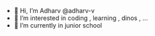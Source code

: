 - 👋 Hi, I’m Adharv @adharv-v
- 👀 I’m interested in coding , learning , dinos , ...
- 🌱 I’m currently in junior school 


<!---
adharv-v/adharv-v is a ✨ special ✨ repository because its `README.md` (this file) appears on your GitHub profile.
You can click the Preview link to take a look at your changes.
--->
